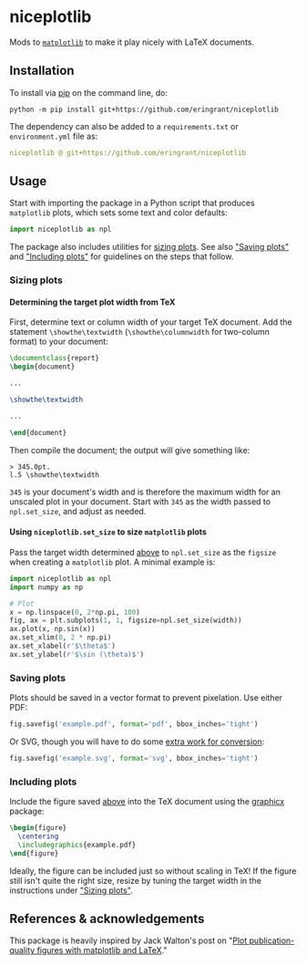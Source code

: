 # niceplotlib

Mods to [`matplotlib`](https://matplotlib.org/) to make it play nicely with LaTeX documents.


## Installation

To install via [pip](https://pip.pypa.io/) on the command line, do:

```shell
python -m pip install git+https://github.com/eringrant/niceplotlib
```

The dependency can also be added to a `requirements.txt` or `environment.yml` file as:

```yaml
niceplotlib @ git+https://github.com/eringrant/niceplotlib
```

## Usage

Start with importing the package in a Python script that produces `matplotlib` plots, which sets some text and color defaults:

```python
import niceplotlib as npl
```

The package also includes utilities for [sizing plots](#sizing-plots).
See also ["Saving plots"](#saving-plots) and ["Including plots"](#including-plots) for guidelines on the steps that follow.

### Sizing plots

#### Determining the target plot width from TeX

First, determine text or column width of your target TeX document.
Add the statement `\showthe\textwidth` (`\showthe\columnwidth` for two-column format) 
to your document:

```tex
\documentclass{report}
\begin{document}

...

\showthe\textwidth

...

\end{document}
```

Then compile the document; the output will give something like:

```shell
> 345.0pt.
l.5 \showthe\textwidth
```

`345` is your document's width and is therefore the maximum width for an unscaled plot in your document. 
Start with `345` as the width passed to `npl.set_size`, and adjust as needed.

#### Using `niceplotlib.set_size` to size `matplotlib` plots

Pass the target width determined 
[above](#determining-the-target-plot-width-from-tex) to `npl.set_size` as the 
`figsize` when creating a `matplotlib` plot. A minimal example is:

```python
import niceplotlib as npl
import numpy as np

# Plot
x = np.linspace(0, 2*np.pi, 100)
fig, ax = plt.subplots(1, 1, figsize=npl.set_size(width))
ax.plot(x, np.sin(x))
ax.set_xlim(0, 2 * np.pi)
ax.set_xlabel(r'$\theta$')
ax.set_ylabel(r'$\sin (\theta)$')
```

### Saving plots

Plots should be saved in a vector format to prevent pixelation. Use either PDF:

```python
fig.savefig('example.pdf', format='pdf', bbox_inches='tight')
```

Or SVG, though you will have to do some [extra work for conversion](https://ctan.mirror.garr.it/mirrors/ctan/info/svg-inkscape/InkscapePDFLaTeX.pdf):

```python
fig.savefig('example.svg', format='svg', bbox_inches='tight')
```

### Including plots

Include the figure saved [above](#saving-plots) into the TeX document using the [graphicx](https://ctan.org/pkg/graphicx) package:

```tex
\begin{figure}
  \centering
  \includegraphics{example.pdf}
\end{figure}
```

Ideally, the figure can be included just so without scaling in TeX!
If the figure still isn't quite the right size, resize by tuning the target width in the instructions under ["Sizing plots"](#sizing-plots).

## References & acknowledgements

This package is heavily inspired by Jack Walton's post on "[Plot publication-quality figures with matplotlib and LaTeX](https://jwalton.info/Embed-Publication-Matplotlib-Latex/)."
